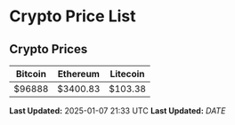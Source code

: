 # Crypto Price List

## Crypto Prices
| Bitcoin | Ethereum | Litecoin |
| ------- | -------- | -------- |
| $96888 | $3400.83 | $103.38 |
**Last Updated:** 2025-01-07 21:33 UTC
**Last Updated:** $DATE$
